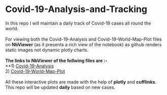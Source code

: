 # Covid-19-Analysis-and-Tracking
In this repo I will maintain a daily track of Covid-19 cases all round the world.<br />
<br />
For viewing both the Covid-19-Analysis and Covid-19-World-Map-Plot files on **NbViewer** (as it presents a rich view of the notebook) as github renders static images not dynamic plotly charts.<br />
<br />
**The links to NbViewer of the follwing files are :-**<br />
  **1) [Covid-19-Analysis](https://nbviewer.jupyter.org/github/sarveshggn/Covid-19-Analysis-and-Tracking/blob/master/Covid-19-Analysis.ipynb)<br />
  2) [Covid-19-World-Map-Plot](https://nbviewer.jupyter.org/github/sarveshggn/Covid-19-Analysis-and-Tracking/blob/master/Covid-19-World-Map-Plot.ipynb)<br />
<br />
All these interactive plots are made with the help of **plotly** and **cufflinks**.<br />
This repo will be updated **daily** based on new cases.<br />
